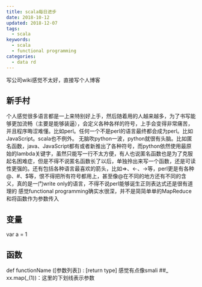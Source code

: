 ```yaml
---
title: scala每日进步
date: 2018-10-12
updated: 2018-12-07
tags:
  - scala
keywords:
  - scala
  - functional programming
categories:
  - data rd
---
```

写公司wiki感觉不太好，直接写个人博客
<!--more-->
## 新手村
个人感觉很多语言都是一上来特别好上手，然后随着用的人越来越多，为了书写能够更加流畅（主要是能够装逼），会定义各种各样的符号，上手会变得非常痛苦，并且程序晦涩难懂。比如perl。任何一个不是perl的语言最终都会成为perl。比如JavaScript。scala也不例外。
无脑吹python一波，python就很有头脑。比如匿名函数，java、JavaScript都有或者新推出了各种符号，而python依然使用最原始的lambda关键字，虽然只能写一行不太方便，有人也说匿名函数也是为了克服起名困难症，但是不得不说匿名函数长了以后，单独拎出来写一个函数，还是可读性更强的。还有包括各种语言最喜欢的箭头，比如=>、<-、->等，perl更是有各种@、#、$等，恨不得把所有符号都用上，甚至像@在不同的地方还有不同的含义，真的是一门write only的语言，不得不说perl能够诞生正则表达式还是很有道理的
感觉functional programming确实水很深，并不是简简单单的MapReduce和将函数作为参数传入
## 变量
var a = 1
## 函数
def functionName ([参数列表]) : [return type] 感觉有点像smali
##_
xx.map(_(1))：这里的下划线表示参数
